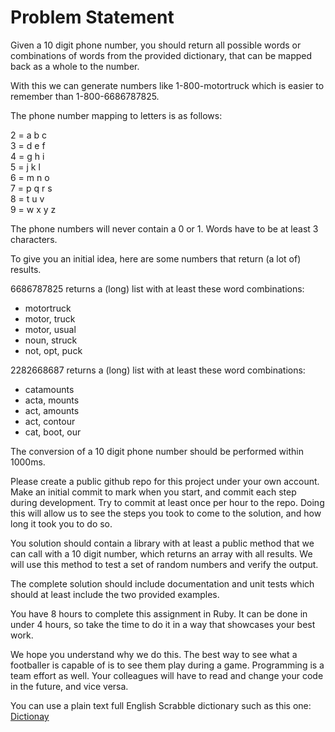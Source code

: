 # Problem Statement

Given a 10 digit phone number, you should return all possible words or combinations of words from the provided dictionary, that can be mapped back as a whole to the number.

With this we can generate numbers like 1-800-motortruck which is easier to remember than 1-800-6686787825.

The phone number mapping to letters is as follows:

2 = a b c  
3 = d e f  
4 = g h i  
5 = j k l  
6 = m n o  
7 = p q r s  
8 = t u v  
9 = w x y z  

The phone numbers will never contain a 0 or 1.
Words have to be at least 3 characters.

To give you an initial idea, here are some numbers that return (a lot of) results.

6686787825 returns a (long) list with at least these word combinations:

* motortruck
* motor, truck
* motor, usual
* noun, struck
* not, opt, puck

2282668687 returns a (long) list with at least these word combinations:

* catamounts
* acta, mounts
* act, amounts
* act, contour
* cat, boot, our

The conversion of a 10 digit phone number should be performed within 1000ms.

Please create a public github repo for this project under your own account. Make an initial commit to mark when you start, and commit each step during development. Try to commit at least once per hour to the repo. Doing this will allow us to see the steps you took to come to the solution, and how long it took you to do so.

You solution should contain a library with at least a public method that we can call with a 10 digit number, which returns an array with all results. We will use this method to test a set of random numbers and verify the output.

The complete solution should include documentation and unit tests which should at least include the two provided examples.

You have 8 hours to complete this assignment in Ruby. It can be done in under 4 hours, so take the time to do it in a way that showcases your best work.

We hope you understand why we do this. The best way to see what a footballer is capable of is to see them play during a game. Programming is a team effort as well. Your colleagues will have to read and change your code in the future, and vice versa.

You can use a plain text full English Scrabble dictionary such as this one: [Dictionay](https://github.com/jonbcard/scrabble-bot/blob/master/src/dictionary.txt)


